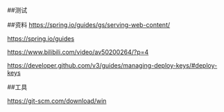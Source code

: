 ##测试

##资料
https://spring.io/guides/gs/serving-web-content/

https://spring.io/guides

https://www.bilibili.com/video/av50200264/?p=4

https://developer.github.com/v3/guides/managing-deploy-keys/#deploy-keys

##工具

https://git-scm.com/download/win
